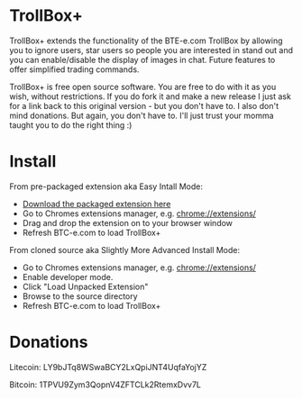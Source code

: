 TrollBox+
=========

TrollBox+ extends the functionality of the BTE-e.com TrollBox by allowing you to ignore users, star users so 
people you are interested in stand out and you can enable/disable the display of images in chat. Future features
to offer simplified trading commands.

TrollBox+ is free open source software. You are free to do with it as you wish, without restrictions. If you do
fork it and make a new release I just ask for a link back to this original version - but you don't have to. I also
don't mind donations. But again, you don't have to. I'll just trust your momma taught you to do the right thing :)

Install
=======

From pre-packaged extension aka Easy Intall Mode:

 - [Download the packaged extension here](https://github.com/elliottcarlson/TrollBoxPlus/blob/master/TrollBoxPlus.crx?raw=true)
 - Go to Chromes extensions manager, e.g. [chrome://extensions/](chrome://extensions/)
 - Drag and drop the extension on to your browser window
 - Refresh BTC-e.com to load TrollBox+

From cloned source aka Slightly More Advanced Install Mode:

 - Go to Chromes extensions manager, e.g. [chrome://extensions/](chrome://extensions/)
 - Enable developer mode.
 - Click "Load Unpacked Extension"
 - Browse to the source directory
 - Refresh BTC-e.com to load TrollBox+

Donations
=========

Litecoin: LY9bJTq8WSwaBCY2LxQpiJNT4UqfaYojYZ

Bitcoin: 1TPVU9Zym3QopnV4ZFTCLk2RtemxDvv7L
